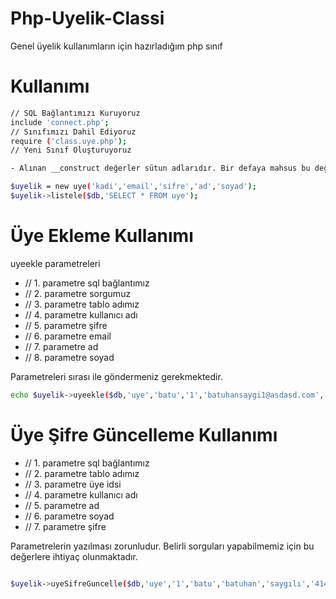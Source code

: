 # Php-Uyelik-Classi

Genel üyelik kullanımların için hazırladığım php sınıf

# Kullanımı



```sh
// SQL Bağlantımızı Kuruyoruz
include 'connect.php';
// Sınıfımızı Dahil Ediyoruz
require ('class.uye.php');
// Yeni Sınıf Oluşturuyoruz

- Alınan __construct değerler sütun adlarıdır. Bir defaya mahsus bu değerleri sırasıyla gönderdiğimiz de tekrardan yazmamıza gerekyoktur.

$uyelik = new uye('kadi','email','sifre','ad','soyad');
$uyelik->listele($db,'SELECT * FROM uye');
```
# Üye Ekleme Kullanımı
uyeekle parametreleri
- // 1. parametre sql bağlantımız
- // 2. parametre sorgumuz
- // 3. parametre tablo adımız
- // 4. parametre kullanıcı adı
- // 5. parametre şifre
- // 6. parametre email
- // 7. parametre ad
- // 8. parametre soyad

Parametreleri sırası ile göndermeniz gerekmektedir.

```sh
echo $uyelik->uyeekle($db,'uye','batu','1','batuhansaygi1@asdasd.com','batuhan','saygılı');
```

# Üye Şifre Güncelleme Kullanımı

- // 1. parametre sql bağlantımız
- // 2. parametre tablo adımız
- // 3. parametre üye idsi
- // 4. parametre kullanıcı adı
- // 5. parametre ad
- // 6. parametre soyad
- // 7. parametre şifre

Parametrelerin yazılması zorunludur. Belirli sorguları yapabilmemiz için bu değerlere ihtiyaç olunmaktadır.

```sh

$uyelik->uyeSifreGuncelle($db,'uye','1','batu','batuhan','saygılı','414623');

```
